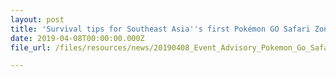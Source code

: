 ```yaml
---
layout: post
title: 'Survival tips for Southeast Asia''s first Pokémon GO Safari Zone at Sentosa'
date: 2019-04-08T00:00:00.000Z
file_url: /files/resources/news/20190408_Event_Advisory_Pokemon_Go_Safari_Zone_Survival_Tips.pdf

---
```


